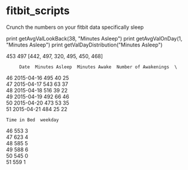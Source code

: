 fitbit_scripts
======

Crunch the numbers on your fitbit data specifically sleep

print getAvgValLookBack(38, "Minutes Asleep")
print getAvgValOnDay(1, "Minutes Asleep")
print getValDayDistribution("Minutes Asleep")

453
497
[442, 497, 320, 495, 450, 468]

         Date  Minutes Asleep  Minutes Awake  Number of Awakenings  \
46 2015-04-16             495             40                    25   
47 2015-04-17             543             63                    37   
48 2015-04-18             516             39                    22   
49 2015-04-19             492             66                    46   
50 2015-04-20             473             53                    35   
51 2015-04-21             484             25                    22   

    Time in Bed  weekday  
46          553        3  
47          623        4  
48          585        5  
49          588        6  
50          545        0  
51          559        1 
